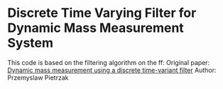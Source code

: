 # Discrete Time Varying Filter for Dynamic Mass Measurement System

This code is based on the filtering algorithm on the ff:
Original paper: [Dynamic mass measurement using a discrete time-variant filter](https://ieeexplore.ieee.org/document/5661899)
Author: Przemyslaw Pietrzak
